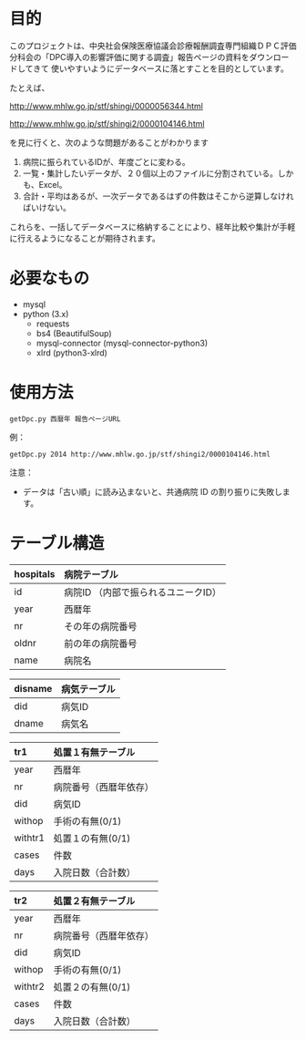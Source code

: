 # 目的

このプロジェクトは、中央社会保険医療協議会診療報酬調査専門組織ＤＰＣ評価分科会の「DPC導入の影響評価に関する調査」報告ページの資料をダウンロードしてきて
使いやすいようにデータベースに落とすことを目的としています。

たとえば、

http://www.mhlw.go.jp/stf/shingi/0000056344.html

http://www.mhlw.go.jp/stf/shingi2/0000104146.html

を見に行くと、次のような問題があることがわかります

1. 病院に振られているIDが、年度ごとに変わる。
1. 一覧・集計したいデータが、２０個以上のファイルに分割されている。しかも、Excel。
1. 合計・平均はあるが、一次データであるはずの件数はそこから逆算しなければいけない。

これらを、一括してデータベースに格納することにより、経年比較や集計が手軽に行えるようになることが期待されます。

# 必要なもの

* mysql
* python (3.x)
  * requests
  * bs4 (BeautifulSoup)
  * mysql-connector (mysql-connector-python3)
  * xlrd (python3-xlrd)

# 使用方法

~~~
getDpc.py 西暦年 報告ページURL
~~~

例：
~~~
getDpc.py 2014 http://www.mhlw.go.jp/stf/shingi2/0000104146.html
~~~

注意：
* データは「古い順」に読み込まないと、共通病院 ID の割り振りに失敗します。

# テーブル構造

|hospitals|病院テーブル|
|:--|:--|
|id|病院ID （内部で振られるユニークID）|
|year|西暦年|
|nr|その年の病院番号|
|oldnr|前の年の病院番号|
|name|病院名|

|disname|病気テーブル|
|:--|:--|
|did|病気ID|
|dname|病気名|

|tr1|処置１有無テーブル|
|:--|:--|
|year|西暦年|
|nr|病院番号（西暦年依存）|
|did|病気ID|
|withop|手術の有無(0/1)|
|withtr1|処置１の有無(0/1)|
|cases|件数|
|days|入院日数（合計数）|

|tr2|処置２有無テーブル|
|:--|:--|
|year|西暦年|
|nr|病院番号（西暦年依存）|
|did|病気ID|
|withop|手術の有無(0/1)|
|withtr2|処置２の有無(0/1)|
|cases|件数|
|days|入院日数（合計数）|


